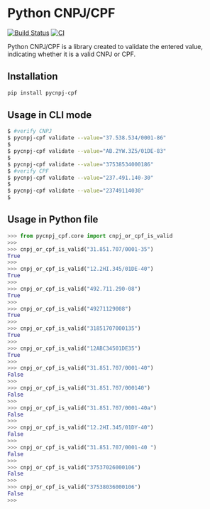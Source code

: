 # Python CNPJ/CPF

[![Build Status](https://dev.azure.com/omorenodovale/pycnpj-cpf/_apis/build/status%2Fpycnpj-cpf?branchName=main)](https://dev.azure.com/omorenodovale/pycnpj-cpf/_build/latest?definitionId=5&branchName=main)
[![CI](https://github.com/carlos-moreno/pycnpj-cpf/actions/workflows/main.yml/badge.svg)](https://github.com/carlos-moreno/pycnpj-cpf/actions/workflows/main.yml)

Python CNPJ/CPF is a library created to validate the entered value, indicating whether it is a valid CNPJ or CPF.

## Installation

```py
pip install pycnpj-cpf
```


## Usage in CLI mode

```sh
$ #verify CNPJ
$ pycnpj-cpf validate --value="37.538.534/0001-86"
$
$ pycnpj-cpf validate --value="AB.2YW.3Z5/01DE-83"
$
$ pycnpj-cpf validate --value="37538534000186"
$ #verify CPF
$ pycnpj-cpf validate --value="237.491.140-30"
$
$ pycnpj-cpf validate --value="23749114030"
$
```

## Usage in Python file

```py
>>> from pycnpj_cpf.core import cnpj_or_cpf_is_valid
>>>
>>> cnpj_or_cpf_is_valid("31.851.707/0001-35")
True
>>>
>>> cnpj_or_cpf_is_valid("12.2HI.345/01DE-40")
True
>>>
>>> cnpj_or_cpf_is_valid("492.711.290-08")
True
>>>
>>> cnpj_or_cpf_is_valid("49271129008")
True
>>>
>>> cnpj_or_cpf_is_valid("31851707000135")
True
>>>
>>> cnpj_or_cpf_is_valid("12ABC34501DE35")
True
>>>
>>> cnpj_or_cpf_is_valid("31.851.707/0001-40")
False
>>>
>>> cnpj_or_cpf_is_valid("31.851.707/000140")
False
>>>
>>> cnpj_or_cpf_is_valid("31.851.707/0001-40a")
False
>>>
>>> cnpj_or_cpf_is_valid("12.2HI.345/01DY-40")
False
>>>
>>> cnpj_or_cpf_is_valid("31.851.707/0001-40 ")
False
>>>
>>> cnpj_or_cpf_is_valid("37537026000106")
False
>>>
>>> cnpj_or_cpf_is_valid("37538036000106")
False
>>>
```

